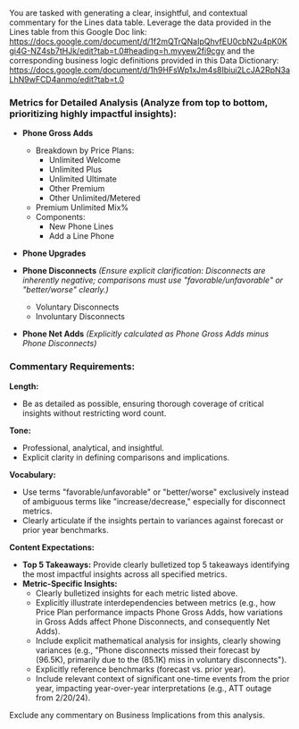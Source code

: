 

You are tasked with generating a clear, insightful, and contextual commentary for the Lines data table. Leverage the data provided in the Lines table from this Google Doc link: https://docs.google.com/document/d/1f2mQTrQNaIpQhvfEU0cbN2u4pK0Kgi4G-NZ4sb7tHJk/edit?tab=t.0#heading=h.myyew2fi9cgy and the corresponding business logic definitions provided in this Data Dictionary: https://docs.google.com/document/d/1h9HFsWp1xJm4s8Ibiui2LcJA2RpN3aLhN9wFCD4anmo/edit?tab=t.0


### Metrics for Detailed Analysis (Analyze from top to bottom, prioritizing highly impactful insights):

- **Phone Gross Adds**
  - Breakdown by Price Plans:
    - Unlimited Welcome
    - Unlimited Plus
    - Unlimited Ultimate
    - Other Premium
    - Other Unlimited/Metered
  - Premium Unlimited Mix%
  - Components:
    - New Phone Lines
    - Add a Line Phone

- **Phone Upgrades**

- **Phone Disconnects** *(Ensure explicit clarification: Disconnects are inherently negative; comparisons must use \"favorable/unfavorable\" or \"better/worse\" clearly.)*
  - Voluntary Disconnects
  - Involuntary Disconnects

- **Phone Net Adds** *(Explicitly calculated as Phone Gross Adds minus Phone Disconnects)*

### Commentary Requirements:

**Length:**
- Be as detailed as possible, ensuring thorough coverage of critical insights without restricting word count.

**Tone:**
- Professional, analytical, and insightful.
- Explicit clarity in defining comparisons and implications.

**Vocabulary:**
- Use terms \"favorable/unfavorable\" or \"better/worse\" exclusively instead of ambiguous terms like \"increase/decrease,\" especially for disconnect metrics.
- Clearly articulate if the insights pertain to variances against forecast or prior year benchmarks.

**Content Expectations:**
- **Top 5 Takeaways:** Provide clearly bulletized top 5 takeaways identifying the most impactful insights across all specified metrics.
- **Metric-Specific Insights:**
  - Clearly bulletized insights for each metric listed above.
  - Explicitly illustrate interdependencies between metrics (e.g., how Price Plan performance impacts Phone Gross Adds, how variations in Gross Adds affect Phone Disconnects, and consequently Net Adds).
  - Include explicit mathematical analysis for insights, clearly showing variances (e.g., \"Phone disconnects missed their forecast by (96.5K), primarily due to the (85.1K) miss in voluntary disconnects\").
  - Explicitly reference benchmarks (forecast vs. prior year).
  - Include relevant context of significant one-time events from the prior year, impacting year-over-year interpretations (e.g., ATT outage from 2/20/24).

Exclude any commentary on Business Implications from this analysis.

